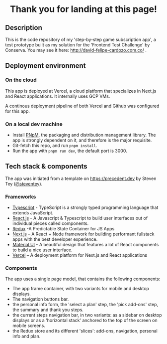 <h1 align="center">Thank you for landing at this page!</h1>

## Description

This is the code repository of my 'step-by-step game subscription app', a test prototype built as my solution for the 'Frontend Test Challenge' by Conserva. You may see it here:
http://david-felipe-cardozo.com.co/ .

## Deployment environment

### On the cloud

This app is deployed at Vercel, a cloud platform that specializes in Next.js and React applications. It internally uses GCP VMs.

A continous deployment pipeline of both Vercel and Github was configured for this app.

### On a local dev machine

- Install [PNpM](https://pnpm.io/), the packaging and distribution management library. The app is strongly dependent on it, and therefore is the major requisite.
- Git-fetch this repo, and run `pnpm install`.
- Run the app with `pnpm run dev`, the default port is 3000.  

## Tech stack & components

The app was initiated from a template on https://precedent.dev by Steven Tey ([@steventey](https://twitter.com/steventey)).

### Frameworks

- [Typescript](https://www.typescriptlang.org/) - TypeScript is a strongly typed programming language that extends JavaScript. 
- [React.js](https://react.dev/) - A Javascript & Typescript to build user interfaces out of individual pieces called components.
- [Redux](https://redux.js.org/) -A Predictable State Container for JS Apps
- [Next.js](https://nextjs.org/) – A React + Node framework for building performant fullstack apps with the best developer experience.
- [Material UI](https://mui.com/material-ui/getting-started/) - A beautiful design that features a lot of React components to build a nice user interface.
- [Vercel](https://vercel.com/) – A deployment platform for Next.js and React applications

### Components

The app uses a single page model, that contains the following components:

- The app frame container, with two variants for mobile and desktop displays.
- The navigation buttons bar.
- the personal info form, the 'select a plan' step, the 'pick add-ons' step,  the summary and thank you steps.
- the current steps navigation bar, in two variants: as a sidebar on desktop displays or as a 'horizontal stack' anchored to the top of the screen on mobile screens.
- the Redux store and its different 'slices': add-ons, navigation, personal info and plan.